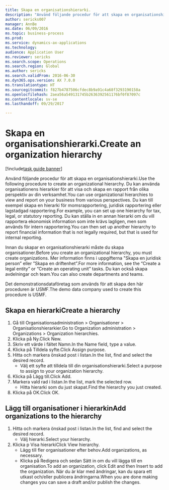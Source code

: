 ```yaml
--- 
title: Skapa en organisationshierarki.
description: "Använd följande procedur för att skapa en organisationshierarki."
author: sericks007
manager: AnnBe
ms.date: 06/09/2016
ms.topic: business-process
ms.prod: 
ms.service: dynamics-ax-applications
ms.technology: 
audience: Application User
ms.reviewer: sericks
ms.search.scope: Operations
ms.search.region: Global
ms.author: sericks
ms.search.validFrom: 2016-06-30
ms.dyn365.ops.version: AX 7.0.0
ms.translationtype: HT
ms.sourcegitcommit: f827b4787506cfdec8b9a91c4a68f3293190158a
ms.openlocfilehash: 2aea56a549131745b2636392561176bf0f87097c
ms.contentlocale: sv-se
ms.lasthandoff: 09/29/2017

---
```

# <a name="create-an-organization-hierarchy"></a><span data-ttu-id="bfbd0-103">Skapa en organisationshierarki.</span><span class="sxs-lookup"><span data-stu-id="bfbd0-103">Create an organization hierarchy</span></span>

[!include[task guide banner](../../includes/task-guide-banner.md)]

<span data-ttu-id="bfbd0-104">Använd följande procedur för att skapa en organisationshierarki.</span><span class="sxs-lookup"><span data-stu-id="bfbd0-104">Use the following procedure to create an organizational hierarchy.</span></span> <span data-ttu-id="bfbd0-105">Du kan använda organisationens hierarkier för att visa och skapa en rapport från olika perspektiv av din verksamhet.</span><span class="sxs-lookup"><span data-stu-id="bfbd0-105">You can use organizational hierarchies to view and report on your business from various perspectives.</span></span> <span data-ttu-id="bfbd0-106">Du kan till exempel skapa en hierarki för momsrapportering, juridisk rapportering eller lagstadgad rapportering.</span><span class="sxs-lookup"><span data-stu-id="bfbd0-106">For example, you can set up one hierarchy for tax, legal, or statutory reporting.</span></span> <span data-ttu-id="bfbd0-107">Du kan ställa in en annan hierarki om du vill rapportera ekonomisk information som inte krävs lagligen, men som används för intern rapportering.</span><span class="sxs-lookup"><span data-stu-id="bfbd0-107">You can then set up another hierarchy to report financial information that is not legally required, but that is used for internal reporting.</span></span> 



<span data-ttu-id="bfbd0-108">Innan du skapar en organisationshierarki måste du skapa organisationer.</span><span class="sxs-lookup"><span data-stu-id="bfbd0-108">Before you create an organizational hierarchy, you must create organizations.</span></span> <span data-ttu-id="bfbd0-109">Mer information finns i uppgifterna "Skapa en juridisk person” eller ”Skapa en driftenhet”.</span><span class="sxs-lookup"><span data-stu-id="bfbd0-109">For more information, see the “Create a legal entity” or “Create an operating unit” tasks.</span></span> <span data-ttu-id="bfbd0-110">Du kan också skapa avdelningar och team.</span><span class="sxs-lookup"><span data-stu-id="bfbd0-110">You can also create departments and teams.</span></span> 



<span data-ttu-id="bfbd0-111">Det demonstrationsdataföretag som används för att skapa den här proceduren är USMF.</span><span class="sxs-lookup"><span data-stu-id="bfbd0-111">The demo data company used to create this procedure is USMF.</span></span>


## <a name="create-a-hierarchy"></a><span data-ttu-id="bfbd0-112">Skapa en hierarki</span><span class="sxs-lookup"><span data-stu-id="bfbd0-112">Create a hierarchy</span></span>
1. <span data-ttu-id="bfbd0-113">Gå till Organisationsadministration > Organisationer > Organisationshierarkier.</span><span class="sxs-lookup"><span data-stu-id="bfbd0-113">Go to Organization administration > Organizations > Organization hierarchies.</span></span>
2. <span data-ttu-id="bfbd0-114">Klicka på Ny.</span><span class="sxs-lookup"><span data-stu-id="bfbd0-114">Click New.</span></span>
3. <span data-ttu-id="bfbd0-115">Skriv ett värde i fältet Namn.</span><span class="sxs-lookup"><span data-stu-id="bfbd0-115">In the Name field, type a value.</span></span>
4. <span data-ttu-id="bfbd0-116">Klicka på Tilldela syfte.</span><span class="sxs-lookup"><span data-stu-id="bfbd0-116">Click Assign purpose.</span></span>
5. <span data-ttu-id="bfbd0-117">Hitta och markera önskad post i listan.</span><span class="sxs-lookup"><span data-stu-id="bfbd0-117">In the list, find and select the desired record.</span></span>
    * <span data-ttu-id="bfbd0-118">Välj ett syfte att tilldela till din organisationshierarki.</span><span class="sxs-lookup"><span data-stu-id="bfbd0-118">Select a purpose to assign to your organization hierarchy.</span></span>  
6. <span data-ttu-id="bfbd0-119">Klicka på Lägg till.</span><span class="sxs-lookup"><span data-stu-id="bfbd0-119">Click Add.</span></span>
7. <span data-ttu-id="bfbd0-120">Markera vald rad i listan.</span><span class="sxs-lookup"><span data-stu-id="bfbd0-120">In the list, mark the selected row.</span></span>
    * <span data-ttu-id="bfbd0-121">Hitta hierarki som du just skapat.</span><span class="sxs-lookup"><span data-stu-id="bfbd0-121">Find the hierarchy you just created.</span></span>  
8. <span data-ttu-id="bfbd0-122">Klicka på OK.</span><span class="sxs-lookup"><span data-stu-id="bfbd0-122">Click OK.</span></span>

## <a name="add-organizations-to-the-hierarchy"></a><span data-ttu-id="bfbd0-123">Lägg till organisationer i hierarkin</span><span class="sxs-lookup"><span data-stu-id="bfbd0-123">Add organizations to the hierarchy</span></span>
1. <span data-ttu-id="bfbd0-124">Hitta och markera önskad post i listan.</span><span class="sxs-lookup"><span data-stu-id="bfbd0-124">In the list, find and select the desired record.</span></span>
    * <span data-ttu-id="bfbd0-125">Välj hierarki.</span><span class="sxs-lookup"><span data-stu-id="bfbd0-125">Select your hierarchy.</span></span>  
2. <span data-ttu-id="bfbd0-126">Klicka p Visa hierarki</span><span class="sxs-lookup"><span data-stu-id="bfbd0-126">Click View hierarchy.</span></span>
    * <span data-ttu-id="bfbd0-127">Lägg till fler organisationer efter behov.</span><span class="sxs-lookup"><span data-stu-id="bfbd0-127">Add organizations, as necessary.</span></span>  
    * <span data-ttu-id="bfbd0-128">Klicka på Redigera och sedan Sätt in om du vill lägga till en organisation.</span><span class="sxs-lookup"><span data-stu-id="bfbd0-128">To add an organization, click Edit and then Insert to add the organization.</span></span>     <span data-ttu-id="bfbd0-129">När du är klar med ändringar, kan du spara ett utkast och/eller publicera ändringarna.</span><span class="sxs-lookup"><span data-stu-id="bfbd0-129">When you are done making changes you can save a draft and/or publish the changes.</span></span>  



